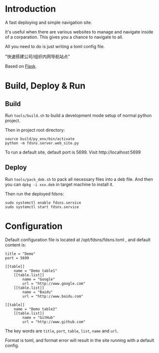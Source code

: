 # Introduction

A fast deploying and simple navigation site.

It's useful when there are various websites to manage and navigate inside of a corparation. This gives you a chance to navigate to all.

All you need to do is just writing a toml config file.

"快速搭建公司/组织内网导航站点"

Based on [Flask](http://flask.pocoo.org/).

# Build, Deploy & Run

## Build

Run `tools/build.sh` to build a development mode setup of normal python project.

Then in project root directory:

```
source build/py_env/bin/activate
python -m fdsns.server.web_site.py
```

To run a default site, default port is 5699. Visit http://localhost:5699

## Deploy

Run `tools/pack_deb.sh` to pack all necessary files into a deb file. And then you can `dpkg -i xxx.deb` in target machine to install it.

Then run the deployed fdsns:

```
sudo systemctl enable fdsns.service
sudo systemctl start fdsns.service
```

# Configuration

Default configuration file is located at /opt/fdsns/fdsns.toml , and default content is:

```
title = "Demo"
port = 5699

[[table]]
    name = "Demo table1"
    [[table.list]]
        name = "Google"
        url = "http://www.google.com"
    [[table.list]]
        name = "Baidu"
        url = "http://www.baidu.com"

[[table]]
    name = "Demo table2"
    [[table.list]]
        name = "GitHub"
        url = "http://www.github.com"
```

The key words are `title`, `port`, `table`, `list`, `name` and `url`.

Format is toml, and format error will result in the site running with a default config.
